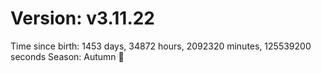 # Version: v3.11.22
Time since birth: 1453 days, 34872 hours, 2092320 minutes, 125539200 seconds
Season: Autumn 🍁
